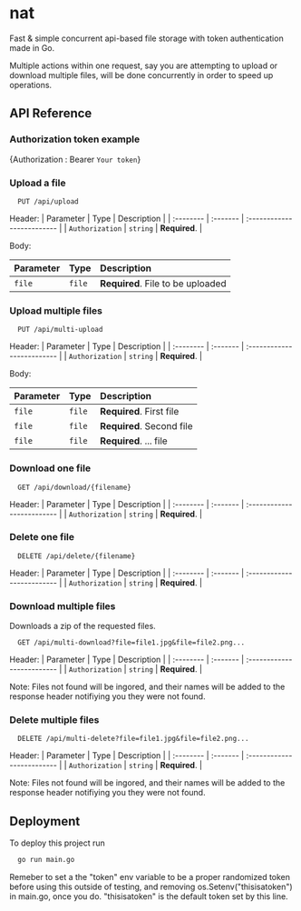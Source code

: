 
# nat

Fast & simple concurrent api-based file storage with token authentication made in Go.

Multiple actions within one request, say you are attempting to upload or download multiple files, will be done concurrently in order to speed up operations.

## API Reference

### Authorization token example

{Authorization : Bearer `Your token`}

### Upload a file

```http
  PUT /api/upload
```
Header:
| Parameter | Type     | Description                |
| :-------- | :------- | :------------------------- |
| `Authorization` | `string` | **Required**.  |

Body:

| Parameter | Type     | Description                       |
| :-------- | :------- | :-------------------------------- |
| `file`      | `file` | **Required**. File to be uploaded |

### Upload multiple files

```http
  PUT /api/multi-upload
```
Header:
| Parameter | Type     | Description                |
| :-------- | :------- | :------------------------- |
| `Authorization` | `string` | **Required**.  |

Body:

| Parameter | Type     | Description                       |
| :-------- | :------- | :-------------------------------- |
| `file`      | `file` | **Required**. First file |
| `file`      | `file` | **Required**. Second file |
| `file`      | `file` | **Required**. ... file |

### Download one file

```http
  GET /api/download/{filename}
```

Header:
| Parameter | Type     | Description                |
| :-------- | :------- | :------------------------- |
| `Authorization` | `string` | **Required**.  |


### Delete one file

```http
  DELETE /api/delete/{filename}
```

Header:
| Parameter | Type     | Description                |
| :-------- | :------- | :------------------------- |
| `Authorization` | `string` | **Required**.  |

### Download multiple files
Downloads a zip of the requested files.

```http
  GET /api/multi-download?file=file1.jpg&file=file2.png...
```

Header:
| Parameter | Type     | Description                |
| :-------- | :------- | :------------------------- |
| `Authorization` | `string` | **Required**.  |

Note: Files not found will be ingored, and their names will be added to the response header notifiying you they were not found.

### Delete multiple files

```http
  DELETE /api/multi-delete?file=file1.jpg&file=file2.png...
```

Header:
| Parameter | Type     | Description                |
| :-------- | :------- | :------------------------- |
| `Authorization` | `string` | **Required**.  |

Note: Files not found will be ingored, and their names will be added to the response header notifiying you they were not found.

## Deployment

To deploy this project run

```bash
  go run main.go
```

Remeber to set a the "token" env variable to be a proper randomized token before using this outside of testing, and removing os.Setenv("thisisatoken") in main.go, once you do. "thisisatoken" is the default token set by this line.
